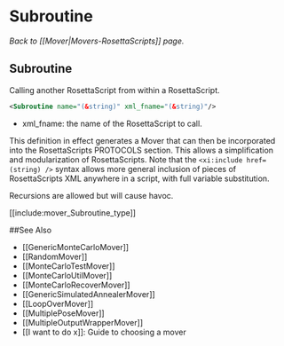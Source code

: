 # Subroutine
*Back to [[Mover|Movers-RosettaScripts]] page.*
## Subroutine

Calling another RosettaScript from within a RosettaScript.

```xml
<Subroutine name="(&string)" xml_fname="(&string)"/>
```

-   xml\_fname: the name of the RosettaScript to call.

This definition in effect generates a Mover that can then be incorporated into the RosettaScripts PROTOCOLS section. This allows a simplification and modularization of RosettaScripts.  Note that the `<xi:include href=(string) />` syntax allows more general inclusion of pieces of RosettaScripts XML anywhere in a script, with full variable substitution.

Recursions are allowed but will cause havoc.

[[include:mover_Subroutine_type]]

##See Also

* [[GenericMonteCarloMover]]
* [[RandomMover]]
* [[MonteCarloTestMover]]
* [[MonteCarloUtilMover]]
* [[MonteCarloRecoverMover]]
* [[GenericSimulatedAnnealerMover]]
* [[LoopOverMover]]
* [[MultiplePoseMover]]
* [[MultipleOutputWrapperMover]]
* [[I want to do x]]: Guide to choosing a mover
